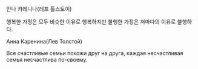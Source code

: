 안나 카레니나(레프 톨스토이)


행복한 가정은 모두 비슷한 이유로 행복하지만 불행한 가정은 저마다의 이유로 불행하다.


Анна Каренина(Лев Толстой)

Все счастливые семьи похожи друг на друга, каждая несчастливая семья несчастлива по-своему.
